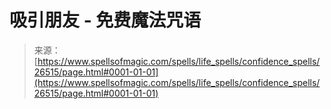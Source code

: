 <!--yml

category: 未分类

date: 2024-06-12 19:14:34

-->

# 吸引朋友 - 免费魔法咒语

> 来源：[https://www.spellsofmagic.com/spells/life_spells/confidence_spells/26515/page.html#0001-01-01](https://www.spellsofmagic.com/spells/life_spells/confidence_spells/26515/page.html#0001-01-01)
